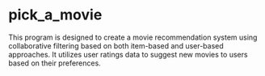 # pick_a_movie
This program is designed to create a movie recommendation system using collaborative filtering based on both item-based and user-based approaches. It utilizes user ratings data to suggest new movies to users based on their preferences.
